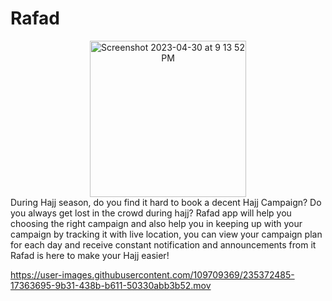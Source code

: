 # Rafad
<div style="text-align: center;">
<img width="250" alt="Screenshot 2023-04-30 at 9 13 52 PM" src="https://user-images.githubusercontent.com/109709369/235372564-5c4e4fba-e3fe-4cf8-ba1c-c279db3864b0.png">
</div>
During Hajj season, do you find it hard to book a decent Hajj Campaign? Do you always get lost in the crowd during hajj?  Rafad app will help you choosing the right campaign and also help you in keeping up with your campaign by tracking it with live location, you can view your campaign plan for each day and receive constant notification and announcements from it  Rafad is here to make your Hajj easier!





https://user-images.githubusercontent.com/109709369/235372485-17363695-9b31-438b-b611-50330abb3b52.mov



